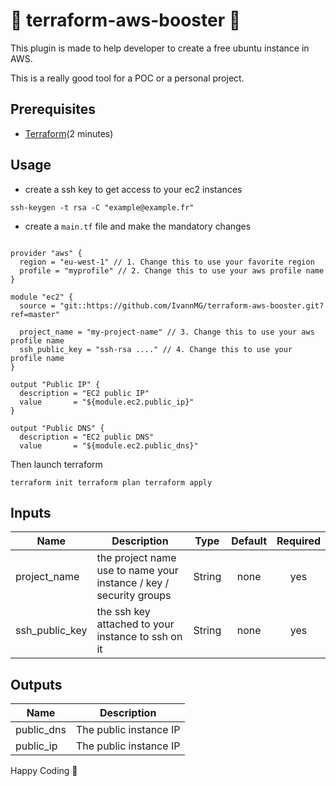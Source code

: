 # 🚀 terraform-aws-booster 🚀

This plugin is made to help developer to create a free ubuntu instance in AWS.

This is a really good tool for a POC or a personal project.

## Prerequisites

- [Terraform](https://www.vasos-koupparis.com/terraform-getting-started-install/)(2 minutes)

## Usage

- create a ssh key to get access to your ec2 instances

`
ssh-keygen -t rsa -C "example@example.fr"
`

- create a `main.tf` file and make the mandatory changes

```

provider "aws" {
  region = "eu-west-1" // 1. Change this to use your favorite region
  profile = "myprofile" // 2. Change this to use your aws profile name
}

module "ec2" {
  source = "git::https://github.com/IvannMG/terraform-aws-booster.git?ref=master" 

  project_name = "my-project-name" // 3. Change this to use your aws profile name
  ssh_public_key = "ssh-rsa ...." // 4. Change this to use your profile name
}

output "Public IP" {
  description = "EC2 public IP"
  value       = "${module.ec2.public_ip}"
}

output "Public DNS" {
  description = "EC2 public DNS"
  value       = "${module.ec2.public_dns}"
```

Then launch terraform

`
terraform init
terraform plan
terraform apply
`

## Inputs

| Name | Description | Type | Default | Required |
|------|-------------|:----:|:-----:|:-----:|
|project_name|the project name use to name your instance / key / security groups | String | none | yes |
|ssh_public_key|the ssh key attached to your instance to ssh on it | String | none | yes |

## Outputs

| Name | Description |
|------|-------------|
| public_dns | The public instance IP |
| public_ip | The public instance IP |

Happy Coding 💪
